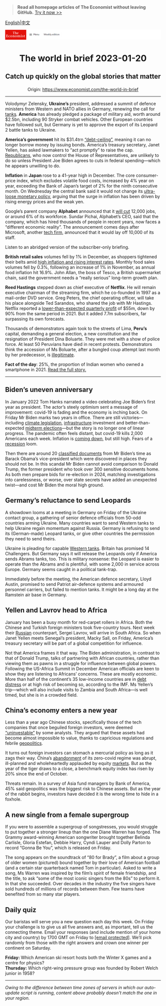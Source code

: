 > **Read all homepage articles of The Economist without leaving GitHub.** [Try it now >>](https://arielherself.github.io/te)

[English](https://github.com/arielherself/espresso/blob/main/README.md)|[中文](https://github-com.translate.goog/arielherself/espresso/blob/main/README.md?_x_tr_sl=en&_x_tr_tl=zh-CN&_x_tr_hl=zh-CN&_x_tr_pto=wapp)



![The Economist](menubar.png)

# <p align="center">The world in brief 2023-01-20</p>

## <p align="center">Catch up quickly on the global stories that matter</p>

<p align="center">Origin: <a href="https://www.economist.com/the-world-in-brief">https://www.economist.com/the-world-in-brief</a><hr>

Volodymyr Zelensky, <strong>Ukraine’s </strong>president, addressed a summit of defence ministers from Western and NATO allies in Germany, renewing the call for [tanks](https://www.economist.com/leaders/2023/01/11/the-west-should-supply-tanks-to-ukraine)<em>. </em><strong>America</strong> has already pledged a package of military aid, worth around $2.5bn, including 90 Stryker combat vehicles. Other European countries have followed suit, but Germany is yet to approve the export of its Leopard 2 battle tanks to Ukraine.

<strong>America’s government</strong> hit its $31.4trn [“debt-ceiling”](https://www.economist.com/the-economist-explains/2021/09/21/what-is-americas-debt-ceiling), meaning it can no longer borrow money by issuing bonds. America’s treasury secretary, Janet Yellen, has asked lawmakers to “act promptly” to raise the cap. [Republicans](https://www.economist.com/united-states/2022/11/17/in-a-republican-house-investigations-and-fiscal-clashes-loom), who now control the House of Representatives, are unlikely to do so unless President Joe Biden agrees to cuts in federal spending—which he appears unwilling to do.

<strong>Inflation</strong> in <strong>Japan </strong>rose to a 41-year high in December. The core consumer-price index, which excludes volatile food costs, increased by 4% year on year, exceeding the Bank of Japan’s target of 2% for the ninth consecutive month. On Wednesday the central bank said it would not change its [ultra-loose monetary policy](https://www.economist.com/finance-and-economics/2023/01/18/japans-extraordinarily-expensive-defence-of-its-monetary-policy), arguing that the surge in inflation has been driven by rising energy prices and the weak yen.

Google’s parent company <strong>Alphabet</strong> announced that it [will cut](https://www.economist.com/business/2022/12/24/how-techs-defiance-of-economic-gravity-came-to-an-abrupt-end) 12,000 jobs, or around 6% of its workforce. Sundar Pichai, Alphabet’s CEO, said that the company, which has hired thousands of people in recent years, now faces a “different economic reality”. The announcement comes days after Microsoft, another [tech firm](https://www.economist.com/business/2022/11/10/as-tech-lay-offs-spread-meta-sacks-11000-workers), announced that it would lay off 10,000 of its staff. 

Listen to an abridged version of the subscriber-only briefing.

<strong>British retail sales</strong> volumes fell by 1% in December, as shoppers tightened their belts amid [high inflation and rising interest rates](https://www.economist.com/britain/2022/12/15/britains-economic-record-since-2007-ranks-near-the-bottom-among-peer-countries). Monthly food sales volumes fell by 0.3%, following an increase of 1% in November, as annual food inflation hit 16.9%. John Allan, the boss of Tesco, a British supermarket chain, said the government needs a “really serious” long-term growth plan.  


<strong>Reed Hastings</strong> stepped down as chief executive of <strong>Netflix</strong>. He will remain executive chairman of the streaming firm, which he co-founded in 1997 as a mail-order DVD service. Greg Peters, the chief operating officer, will take his place alongside Ted Sarandos, who shared the job with Mr Hastings. Netflix reported a [lower-than-expected quarterly profit](https://www.economist.com/business/disney-netflix-apple-is-anyone-winning-the-streaming-wars/21807591) of $55m, down by 90% from the same period in 2021. But it added 7.7m subscribers, far surpassing its own forecasts.

Thousands of demonstrators again took to the streets of Lima, <strong>Peru’s</strong> capital, demanding a general election, a new constitution and the resignation of President Dina Boluarte. They were met with a show of police force. At least 50 Peruvians have died in recent protests. Demonstrators think the accession of Ms Boluarte, after a bungled coup attempt last month by her predecessor, is [illegitimate](https://www.economist.com/the-americas/2023/01/19/perus-political-chaos-looks-likely-to-persist).

<strong>Fact of the day</strong>: 25%, the proportion of Indian women who owned a smartphone in 2021. [Read the full story.](https://www.economist.com/asia/2023/01/12/indias-rocketing-internet-user-growth-has-stalled)

----------

## Biden’s uneven anniversary

In January 2022 Tom Hanks narrated a video celebrating Joe Biden’s first year as president. The actor’s steely optimism sent a message of improvement: covid-19 is fading and the economy is inching back. On Friday Mr Biden marks two years in office. There are still victories—including [climate legislation](https://www.economist.com/leaders/2022/08/08/americas-climate-plus-spending-bill-is-flawed-but-essential), [infrastructure](https://www.economist.com/briefing/2022/10/27/joe-biden-attempts-the-biggest-overhaul-of-americas-economy-in-decades) investment and better-than-expected [midterm elections](https://www.economist.com/united-states/2022/11/09/the-democrats-have-done-better-than-expected)—but the story is no longer one of linear progress. The pandemic often feels distant, but covid-19 kills 2,000 Americans each week. Inflation is [coming down](https://www.economist.com/finance-and-economics/2022/12/13/americas-inflation-fever-may-be-breaking-at-last), but still high. Fears of a [recession](https://www.economist.com/business/2022/12/04/is-a-white-collar-recession-looming) loom.

Then there are around 20 [classified documents](https://www.economist.com/united-states/2023/01/13/the-presidential-mislaying-of-classified-documents-is-infectious) from Mr Biden’s time as Barack Obama’s vice-president which were discovered in places they should not be. In this scandal Mr Biden cannot avoid comparison to Donald Trump, the former president who took over 300 sensitive documents home. As both men prepare bids for re-election in 2024, matching investigations into carelessness, or worse, over state secrets have added an unexpected twist—and cost Mr Biden the moral high ground.

## Germany’s reluctance to send Leopards

A showdown looms at a meeting in Germany on Friday of the Ukraine contact group, a gathering of senior defence officials from 50-odd countries arming Ukraine. Many countries want to send Western tanks to help Ukraine regain momentum against Russia. Germany is refusing to send its (German-made) Leopard tanks, or give other countries the permission they need to send theirs. 

Ukraine is pleading for capable [Western tanks](https://www.economist.com/leaders/2023/01/11/the-west-should-supply-tanks-to-ukraine). Britain has promised 14 Challengers. But Germany says it will release the Leopards only if America sends Abrams tanks, too. This is military nonsense: the Leopard is easier to operate than the Abrams and is plentiful, with some 2,000 in service across Europe. Germany seems caught in a political tank-trap. 

Immediately before the meeting, the American defence secretary, Lloyd Austin, promised to send Patriot air-defence systems and armoured personnel carriers, but failed to mention tanks. It might be a long day at the Ramstein air base in Germany.

## Yellen and Lavrov head to Africa

January has been a busy month for red-carpet rollers in Africa. Both the Chinese and Turkish foreign ministers took five-country tours. Next week their [Russian](https://www.economist.com/middle-east-and-africa/2022/03/12/why-russia-wins-some-sympathy-in-africa-and-the-middle-east) counterpart, Sergei Lavrov, will arrive in South Africa. So when Janet Yellen meets Senegal’s president, Macky Sall, on Friday, America’s treasury secretary will be part of a global competition for influence.  
  
 Not that America frames it that way. The Biden administration, in contrast to that of Donald Trump, talks of partnering with African countries, rather than viewing them as pawns in a struggle for influence between global powers. Following the US-Africa Summit in December American officials are keen to show they are listening to Africans’ concerns. These are mostly economic. More than half of the continent’s 35 low-income countries are in [debt distress](https://www.economist.com/middle-east-and-africa/2022/04/30/debt-repayment-costs-are-rising-fast-for-many-african-countries) or at high risk of becoming so, according to the IMF. Ms Yellen’s trip—which will also include visits to Zambia and South Africa—is well timed, but she is in a crowded field.

## China’s economy enters a new year

Less than a year ago Chinese stocks, specifically those of the tech companies that once beguiled foreign investors, were deemed [“uninvestable”](https://www.economist.com/finance-and-economics/2022/05/19/is-china-uninvestible) by some analysts. They argued that these assets had become almost impossible to value, thanks to capricious regulations and febrile [geopolitics](https://www.economist.com/business/2022/12/20/america-tries-to-nobble-chinas-tech-industry-again).  
  
 It turns out foreign investors can stomach a mercurial policy as long as it zags their way. China’s [abandonment](https://www.economist.com/china/2022/12/06/china-is-dismantling-its-zero-covid-machine) of its zero-covid regime was abrupt, ill-planned and wholeheartedly applauded by equity [markets](https://www.economist.com/films/2023/01/07/what-chinas-reopening-means-for-the-world-economy). But as the year of the tiger draws to a close, a benchmark equity index has risen by 20% since the end of October.

Threats remain. In a survey of Asia fund managers by Bank of America, 45% said geopolitics was the biggest risk to Chinese assets. But as the year of the rabbit begins, investors have decided it is the wrong time to hide in a foxhole.

  


## A new single from a female supergroup

If you were to assemble a supergroup of songstresses, you would struggle to put together a stronger lineup than the one Diane Warren has forged. The Grammy award-winning American songwriter brought together Belinda Carlisle, Gloria Estefan, Debbie Harry, Cyndi Lauper and Dolly Parton to record “Gonna Be You”, which is released on Friday.

The song appears on the soundtrack of “80 for Brady”, a film about a group of older women (pictured) bound together by their love of American football (and a certain star quarterback named Tom in particular). Asked to write a song, Ms Warren was inspired by the film’s spirit of female friendship, and the title, to ask “some of the most iconic singers from the 80s” to perform it. In that she succeeded. Over decades in the industry the five singers have sold hundreds of millions of records between them. Few teams have benefited from so many star players.

## Daily quiz

Our baristas will serve you a new question each day this week. On Friday your challenge is to give us all five answers and, as important, tell us the connecting theme. Email your responses (and include mention of your home city and country) by 1700 GMT on Friday to [<span class="__cf_email__" data-cfemail="9fceeaf6e5daecefedfaececf0dffafcf0f1f0f2f6ecebb1fcf0f2">[email&#160;protected]</span>](https://mail.google.com/mail/?view=cm&amp;fs=1&amp;tf=1&amp;to=QuizEspresso@economist.com). We’ll pick randomly from those with the right answers and crown one winner per continent on Saturday.

<strong>Friday: </strong>Which American ski resort hosts both the Winter X games and a centre for physics?  
<strong>Thursday:</strong> Which right-wing pressure group was founded by Robert Welch junior in 1958?

----------

*Owing to the difference between time zones of servers in which our auto-update script is running, content above probably doesn't match the one in your region.*

